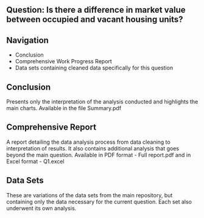 ## **Question**: Is there a difference in market value between occupied and vacant housing units?

## Navigation
- Conclusion
- Comprehensive Work Progress Report
- Data sets containing cleaned data specifically for this question

## Conclusion
Presents only the interpretation of the analysis conducted and highlights the main charts. Available in the file Summary.pdf

## Comprehensive Report
A report detailing the data analysis process from data cleaning to interpretation of results. It also contains additional analysis that goes beyond the main question. Available in PDF format - Full report.pdf and in Excel format - Q1.excel

## Data Sets
These are variations of the data sets from the main repository, but containing only the data necessary for the current question. Each set also underwent its own analysis.
